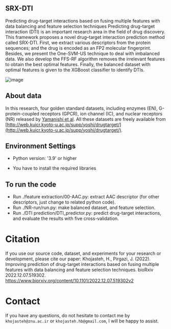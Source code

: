 ## SRX-DTI

Predicting drug-target interactions based on fusing multiple features with data balancing and feature selection techniques
Predicting drug-target interaction (DTI) is an important research area in the field of drug discovery.  This framework proposes a novel drug–target interaction prediction method called SRX-DTI. First, we extract various descriptors from the protein sequences; and the drug is encoded as an FP2 molecular fingerprint. Besides, we present the One-SVM-US technique to deal with imbalanced data. We also develop the FFS-RF algorithm removes the irrelevant features to obtain the best optimal features. Finally, the balanced dataset with optimal features is given to the XGBoost classifier to identify DTIs. 

![image](https://user-images.githubusercontent.com/72028345/204578716-30f41a3e-0f22-4881-82dc-f0af97e1eb52.png)

## About data
In this research, four golden standard datasets, including enzymes (EN), G-protein-coupled receptors (GPCR), ion channel (IC), and nuclear receptors (NR) released by [Yamanishi et al](http://web.kuicr.kyoto-u.ac.jp/supp/yoshi/drugtarget/).  All these datasets are freely available from [http://web.kuicr.kyoto-u.ac.jp/supp/yoshi/drugtarget/](http://web.kuicr.kyoto-u.ac.jp/supp/yoshi/drugtarget/). 

## Environment Settings
- Python version:  '3.9' or higher

- You have to install the required libraries

## To run the code
- Run ./feature extraction/00-AAC.py: extract AAC descriptor (for other descriptors, just change to related python code).  
- Run ./NR-run/run.py: make balanced dataset, and feature selection.
- Run ./DTI prediction/DTI_predictor.py: predict drug-target interactions, and evaluate the results with five cross-validation.

# Citation
If you use our source code, dataset, and experiments for your research or development, please cite our paper:
Khojasteh, H., Pirgazi, J. (2022). Improving prediction of drug-target interactions based on fusing multiple features with data balancing and feature selection techniques. bioRxiv 2022.12.07.519302.
https://www.biorxiv.org/content/10.1101/2022.12.07.519302v2

# Contact
If you have any questions, do not hesitate to contact me by `khojasteh@znu.ac.ir` or `khojasteh.hb@gmail.com`, I will be happy to assist.

